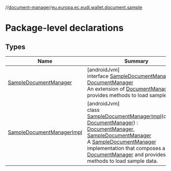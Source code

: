 //[document-manager](../../index.md)/[eu.europa.ec.eudi.wallet.document.sample](index.md)

# Package-level declarations

## Types

| Name | Summary |
|---|---|
| [SampleDocumentManager](-sample-document-manager/index.md) | [androidJvm]<br>interface [SampleDocumentManager](-sample-document-manager/index.md) : [DocumentManager](../eu.europa.ec.eudi.wallet.document/-document-manager/index.md)<br>An extension of [DocumentManager](../eu.europa.ec.eudi.wallet.document/-document-manager/index.md) that provides methods to load sample data. |
| [SampleDocumentManagerImpl](-sample-document-manager-impl/index.md) | [androidJvm]<br>class [SampleDocumentManagerImpl](-sample-document-manager-impl/index.md)(delegate: [DocumentManager](../eu.europa.ec.eudi.wallet.document/-document-manager/index.md)) : [DocumentManager](../eu.europa.ec.eudi.wallet.document/-document-manager/index.md), [SampleDocumentManager](-sample-document-manager/index.md)<br>A [SampleDocumentManager](-sample-document-manager/index.md) implementation that composes a [DocumentManager](../eu.europa.ec.eudi.wallet.document/-document-manager/index.md) and provides methods to load sample data. |
